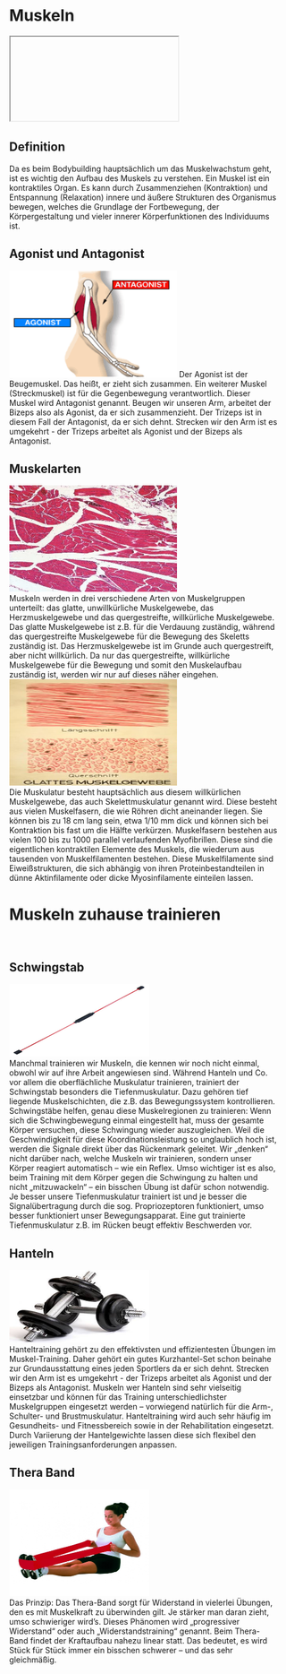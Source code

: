 <html>
<ul id="toc">
<h1>
Muskeln
</h1>

<body>

<iframe> width="560" height="315" src="https://www.youtube.com/embed/WGdNO2x_PWY?vq=hd720" frameborder="0" allowfullscreen></iframe>

<h2>Definition</h2>
Da es beim Bodybuilding hauptsächlich um das Muskelwachstum geht, ist es wichtig den Aufbau des Muskels zu verstehen.
Ein Muskel ist ein kontraktiles Organ. Es kann durch Zusammenziehen (Kontraktion) und Entspannung (Relaxation) innere und äußere Strukturen des Organismus bewegen, welches die Grundlage der Fortbewegung, der Körpergestaltung und vieler innerer Körperfunktionen des Individuums ist.
<h2>Agonist und Antagonist</h2>
<img src="agonistanta.gif" width="300" height="190" alt="agonist"/>  
Der Agonist  ist der Beugemuskel. Das heißt, er zieht sich zusammen. Ein weiterer Muskel (Streckmuskel) ist für die Gegenbewegung verantwortlich. Dieser Muskel wird Antagonist genannt. Beugen wir unseren Arm, arbeitet der Bizeps also als Agonist, da er sich zusammenzieht. Der Trizeps ist in diesem Fall der Antagonist, da er sich dehnt. Strecken wir den Arm ist es umgekehrt - der Trizeps arbeitet als Agonist und der Bizeps als Antagonist.
<br>
<h2>Muskelarten</h2>
<img src="steak.jpg" width="300" height="190" alt="steak"/>  
<br>
Muskeln werden in drei verschiedene Arten von Muskelgruppen unterteilt: das glatte, unwillkürliche Muskelgewebe, das Herzmuskelgewebe und das quergestreifte, willkürliche Muskelgewebe. Das glatte Muskelgewebe ist z.B. für die Verdauung zuständig, während das quergestreifte Muskelgewebe für die Bewegung des Skeletts zuständig ist. Das Herzmuskelgewebe ist im Grunde auch quergestreift, aber nicht willkürlich. Da nur das quergestreifte, willkürliche Muskelgewebe für die Bewegung und somit den Muskelaufbau zuständig ist, werden wir nur auf dieses näher eingehen.
<img src="glattes_muskelg.jpg" width="300" height="190" alt="glattes_muskelg"/>   
<br>
Die Muskulatur besteht hauptsächlich aus diesem willkürlichen Muskelgewebe, das auch Skelettmuskulatur genannt wird. Diese besteht aus vielen Muskelfasern, die wie Röhren dicht aneinander liegen. Sie können bis zu 18 cm lang sein, etwa 1/10 mm dick und können sich bei Kontraktion bis fast um die Hälfte verkürzen. Muskelfasern bestehen aus vielen 100 bis zu 1000 parallel verlaufenden Myofibrillen. Diese sind die eigentlichen kontraktilen Elemente des Muskels, die wiederum aus tausenden von Muskelfilamenten bestehen. Diese Muskelfilamente sind Eiweißstrukturen, die sich abhängig von ihren Proteinbestandteilen in dünne Aktinfilamente oder dicke Myosinfilamente einteilen lassen.
<h1>Muskeln zuhause trainieren </h1>
<br>
<h2> Schwingstab</h2>
<img src="schwingstab.jpg" width="250" height="130" alt="schwingstab"/> 
<br>
Manchmal trainieren wir Muskeln, die kennen wir noch nicht einmal, obwohl
wir auf ihre Arbeit angewiesen sind. Während Hanteln und Co. vor allem die oberflächliche
Muskulatur trainieren, trainiert der Schwingstab besonders die Tiefenmuskulatur. Dazu
gehören tief liegende Muskelschichten, die z.B. das Bewegungssystem kontrollieren.
Schwingstäbe helfen, genau diese Muskelregionen zu trainieren: Wenn sich die
Schwingbewegung einmal eingestellt hat, muss der gesamte Körper versuchen, diese
Schwingung wieder auszugleichen. Weil die Geschwindigkeit für diese Koordinationsleistung
so unglaublich hoch ist, werden die Signale direkt über das Rückenmark geleitet. Wir
„denken“ nicht darüber nach, welche Muskeln wir trainieren, sondern unser Körper reagiert
automatisch – wie ein Reflex. Umso wichtiger ist es also, beim Training mit dem Körper gegen
die Schwingung zu halten und nicht „mitzuwackeln“ – ein bisschen Übung ist dafür schon
notwendig.
Je besser unsere Tiefenmuskulatur trainiert ist und je besser die Signalübertragung durch die sog. Propriozeptoren
funktioniert, umso besser funktioniert unser Bewegungsapparat. Eine gut trainierte Tiefenmuskulatur z.B. im Rücken
beugt effektiv Beschwerden vor.
<br>
<h2>Hanteln</h2>
<img src="hanteln.jpg" width="250" height="130" alt="hanteln"/> 
<br>
Hanteltraining gehört zu den effektivsten und effizientesten Übungen im Muskel-Training. Daher gehört ein gutes Kurzhantel-Set schon beinahe zur Grundausstattung
eines jeden Sportlers da er sich dehnt. Strecken wir den Arm ist es umgekehrt - der Trizeps arbeitet als Agonist und der Bizeps als Antagonist. Muskeln wer
Hanteln sind sehr vielseitig einsetzbar und können für das Training
unterschiedlichster Muskelgruppen eingesetzt werden – vorwiegend natürlich für die
Arm-, Schulter- und Brustmuskulatur.
Hanteltraining wird auch sehr häufig im Gesundheits- und Fitnessbereich sowie in der
Rehabilitation eingesetzt. Durch Variierung der Hantelgewichte lassen diese sich
flexibel den jeweiligen Trainingsanforderungen anpassen.
<br>
<h2>Thera Band</h2>
<img src="TheraBand.jpg" width="250" height="190" alt="TheraBand"/> 
<br>
Das Prinzip: Das Thera-Band sorgt für Widerstand in vielerlei Übungen, den es mit
Muskelkraft zu überwinden gilt. Je stärker man daran zieht, umso schwieriger wird’s.
Dieses Phänomen wird „progressiver Widerstand“ oder auch „Widerstandstraining“ genannt.
Beim Thera-Band findet der Kraftaufbau nahezu linear statt. Das bedeutet, es wird Stück
für Stück immer ein bisschen schwerer – und das sehr gleichmäßig.
</body>
<html/>
